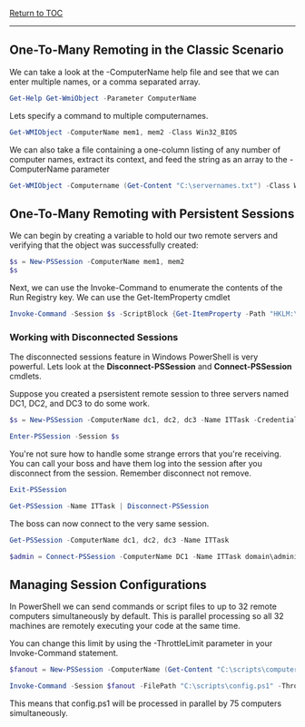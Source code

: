 <a href="https://github.com/CyberTrainingUSAF/Powershell_Training/blob/master/00-Table-of-Contents.md" > Return to TOC </a>

---

## **One-To-Many Remoting in the Classic Scenario** 

We can take a look at the -ComputerName help file and see that we can enter multiple names, or a comma separated array.

```powershell
Get-Help Get-WmiObject -Parameter ComputerName
```

Lets specify a command to multiple computernames.

```powershell
Get-WMIObject -ComputerName mem1, mem2 -Class Win32_BIOS
```

We can also take a file containing a one-column listing of any number of computer names, extract its context, and feed the string as an array to the -ComputerName parameter

```powershell
Get-WMIObject -Computername (Get-Content "C:\servernames.txt") -Class Win32_BIOS
```

## **One-To-Many Remoting with Persistent Sessions**

We can begin by creating a variable to hold our two remote servers and verifying that the object was successfully created:

```powershell
$s = New-PSSession -ComputerName mem1, mem2
$s
```

Next, we can use the Invoke-Command to enumerate the contents of the Run Registry key. We can use the Get-ItemProperty cmdlet

```powershell
Invoke-Command -Session $s -ScriptBlock {Get-ItemProperty -Path "HKLM:\SOFTWARE\Microsoft\Windows\CurrentVersion\Run"}
```

### **Working with Disconnected Sessions**

The disconnected sessions feature in Windows PowerShell is very powerful. Lets look at the **Disconnect-PSSession** and **Connect-PSSession** cmdlets. 

Suppose you created a psersistent remote session to three servers named DC1, DC2, and DC3 to do some work.

```powershell
$s = New-PSSession -ComputerName dc1, dc2, dc3 -Name ITTask -Credential domain\tech

Enter-PSSession -Session $s
```

You're not sure how to handle some strange errors that you're receiving. You can call your boss and have them log into the session after you disconnect from the session. Remember disconnect not remove.

```powershell
Exit-PSSession

Get-PSSession -Name ITTask | Disconnect-PSSession
```

The boss can now connect to the very same session.

```powershell
Get-PSSession -ComputerName dc1, dc2, dc3 -Name ITTask

$admin = Connect-PSSession -ComputerName DC1 -Name ITTask domain\administrator
```


## **Managing Session Configurations**

In PowerShell we can send commands or script files to up to 32 remote computers simultaneously by default. This is parallel processing so all 32 machines are remotely executing your code at the same time.

You can change this limit by using the -ThrottleLimit parameter in your Invoke-Command statement.

```powershell
$fanout = New-PSSession -ComputerName (Get-Content "C:\scripts\computers.txt")

Invoke-Command -Session $fanout -FilePath "C:\scripts\config.ps1" -ThrottleLimit 75
```
This means that config.ps1 will be processed in parallel by 75 computers simultaneously.
